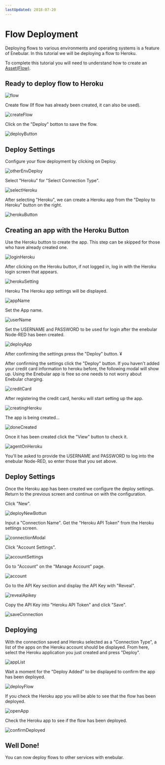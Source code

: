 ```yaml
---
lastUpdated: 2018-07-20
---
```


# Flow Deployment

Deploying flows to various environments and operating systems is a feature of Enebular.
In this tutorial we will be deploying a flow to Heroku.

To complete this tutorial you will need to understand how to create an [Asset(Flow)](./Introduction.md).

## Ready to deploy flow to Heroku

![flow](./../../img/GetStarted/FlowDeployment-flow.png)

Create flow (If flow has already been created, it can also be used).

![createFlow](./../../img/GetStarted/FlowDeployment-createFlow.png)

Click on the "Deploy" botton to save the flow.

![deployButton](./../../img/GetStarted/FlowDeployment-deployButton.png)

## Deploy Settings

Configure your flow deployment by clicking on Deploy.

![otherEnvDeploy](./../../img/GetStarted/FlowDeployment-otherEnvDeploy.png)

Select "Heroku" for "Select Connection Type".

![selectHeroku](./../../img/GetStarted/FlowDeployment-selectHeroku.png)

After selecting "Heroku", we can create a Heroku app from the "Deploy to Heroku" button on the right.

![herokuButton](./../../img/GetStarted/FlowDeployment-herokuButton.png)

## Creating an app with the Heroku Button

Use the Heroku button to create the app. This step can be skipped for those who have already created one.

![loginHeroku](./../../img/GetStarted/FlowDeployment-loginHeroku.png)

After clicking on the Heroku button, if not logged in, log in with the Heroku login screen that appears.

![herokuSetting](./../../img/GetStarted/FlowDeployment-herokuSetting.png)

Heroku The Heroku app settings will be displayed.

![appName](./../../img/GetStarted/FlowDeployment-appName.png)

Set the App name.

![userName](./../../img/GetStarted/FlowDeployment-userName.png)

Set the USERNAME and PASSWORD to be used for login after the enebular Node-RED has been created.

![deployApp](./../../img/GetStarted/FlowDeployment-deployApp.png)

After confirming the settings press the "Deploy" button. ¥

After confirming the settings click the "Deploy" button. If you haven't added your credit card information to heroku before, the following modal will show up.
Using the Enebular app is free so one needs to not worry about Enebular charging.

![creditCard](./../../img/GetStarted/FlowDeployment-creditCard.png)

After registering the credit card, heroku will start setting up the app.

![creatingHeroku](./../../img/GetStarted/FlowDeployment-creatingHeroku.png)

The app is being created...

![doneCreated](./../../img/GetStarted/FlowDeployment-doneCreated.png)

Once it has been created click the "View" button to check it.

![agentOnHeroku](./../../img/GetStarted/FlowDeployment-agentOnHeroku.png)

You'll be asked to provide the USERNAME and PASSWORD to log into the enebular Node-RED, so enter those that you set above.

## Deploy Settings

Once the Heroku app has been created we configure the deploy settings. Return to the previous screen and continue on with the configuration.

Click "New".

![deployNewBottun](./../../img/GetStarted/FlowDeployment-deployNewBottun.png)

Input a "Connection Name". Get the "Heroku API Token" from the Heroku settings screen.

![connectionModal](./../../img/GetStarted/FlowDeployment-connectionModal.png)

Click "Account Settings".

![accountSettings](./../../img/GetStarted/FlowDeployment-accountSettings.png)

Go to "Account" on the "Manage Account" page.

![account](./../../img/GetStarted/FlowDeployment-account.png)

Go to the API Key section and display the API Key with "Reveal".

![revealApikey](./../../img/GetStarted/FlowDeployment-revealApikey.png)

Copy the API Key into "Heroku API Token" and click "Save".

![saveConnection](./../../img/GetStarted/FlowDeployment-saveConnection.png)

## Deploying

With the connection saved and Heroku selected as a "Connection Type", a list of the apps on the Heroku account should be displayed. From here, select the Heroku application you just created and press "Deploy".

![appList](./../../img/GetStarted/FlowDeployment-appList.png)

Wait a moment for the "Deploy Added" to be displayed to confirm the app has been deployed.

![deployFlow](./../../img/GetStarted/FlowDeployment-deployFlow.png)

If you check the Heroku app you will be able to see that the flow has been deployed.

![openApp](./../../img/GetStarted/FlowDeployment-openApp.png)

Check the Heroku app to see if the flow has been deployed.

![confirmDeployed](./../../img/GetStarted/FlowDeployment-confirmDeployed.png)

## Well Done!

You can now deploy flows to other services with enebular.

